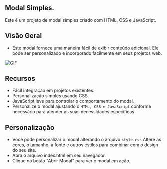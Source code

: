## Modal Simples.

Este é um projeto de modal simples criado com HTML, CSS e JavaScript.

## Visão Geral

- Este modal fornece uma maneira fácil de exibir conteúdo adicional. Ele pode ser personalizado e incorporado facilmente em seus projetos web.


<img src="https://i.imgur.com/zYadEAe.png" alt="GIF" data-canonical-src="https://i.imgur.com/zYadEAe.png" style="max-width: 50%;">


## Recursos

- Fácil integração em projetos existentes.
- Personalização simples usando CSS.
- JavaScript leve para controlar o comportamento do modal.
- Personalize o modal ajustando o `HTML, CSS e JavaScript` conforme necessário para atender às suas necessidades específicas.

##  Personalização
- Você pode personalizar o modal alterando o arquivo `style.css` Altere as cores, o tamanho, a fonte e outros estilos para combinar com o design do seu site.
- Abra o arquivo index.html em seu navegador.
- Clique no botão "Abrir Modal" para ver o modal em ação.
